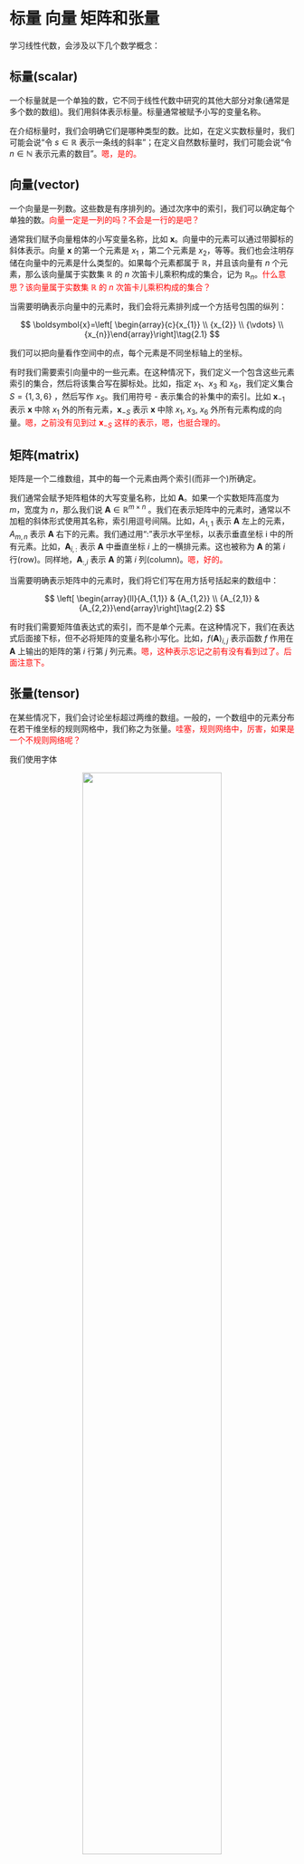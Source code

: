 

# 标量 向量 矩阵和张量

学习线性代数，会涉及以下几个数学概念：

## 标量(scalar)

一个标量就是一个单独的数，它不同于线性代数中研究的其他大部分对象(通常是多个数的数组)。我们用斜体表示标量。标量通常被赋予小写的变量名称。

在介绍标量时，我们会明确它们是哪种类型的数。比如，在定义实数标量时，我们可能会说“令 $s \in \mathbb{R}$ 表示一条线的斜率”；在定义自然数标量时，我们可能会说“令 $n \in \mathbb{N}$ 表示元素的数目”。<span style="color:red;">嗯，是的。</span>


## 向量(vector)

一个向量是一列数。这些数是有序排列的。通过次序中的索引，我们可以确定每个单独的数。<span style="color:red;">向量一定是一列的吗？不会是一行的是吧？</span>

通常我们赋予向量粗体的小写变量名称，比如 $\boldsymbol{x}$。向量中的元素可以通过带脚标的斜体表示。向量 $\boldsymbol{x}$ 的第一个元素是  $x_1$ ，第二个元素是 $x_2$，等等。我们也会注明存储在向量中的元素是什么类型的。如果每个元素都属于 $\mathbb{R}$，并且该向量有 $n$ 个元素，那么该向量属于实数集 $\mathbb{R}$ 的 $n$ 次笛卡儿乘积构成的集合，记为 $\mathbb{R}_n$。<span style="color:red;">什么意思？该向量属于实数集 $\mathbb{R}$ 的 $n$ 次笛卡儿乘积构成的集合？</span>

当需要明确表示向量中的元素时，我们会将元素排列成一个方括号包围的纵列：

$$
\boldsymbol{x}=\left[ \begin{array}{c}{x_{1}} \\ {x_{2}} \\ {\vdots} \\ {x_{n}}\end{array}\right]\tag{2.1}
$$

我们可以把向量看作空间中的点，每个元素是不同坐标轴上的坐标。

有时我们需要索引向量中的一些元素。在这种情况下，我们定义一个包含这些元素索引的集合，然后将该集合写在脚标处。比如，指定 $x_{1}$、$x_{3}$ 和 $x_{6}$，我们定义集合 $S=\{1,3,6\}$ ，然后写作 $x_S$。我们用符号 - 表示集合的补集中的索引。比如 $\boldsymbol{x}_{-1}$ 表示 $\boldsymbol{x}$ 中除 $x_{1}$ 外的所有元素，$\boldsymbol{x}_{-S}$ 表示 $\boldsymbol{x}$ 中除 $x_{1}$, $x_{3}$, $x_{6}$ 外所有元素构成的向量。<span style="color:red;">嗯，之前没有见到过 $\boldsymbol{x}_{-S}$ 这样的表示，嗯，也挺合理的。</span>


## 矩阵(matrix)

矩阵是一个二维数组，其中的每一个元素由两个索引(而非一个)所确定。

我们通常会赋予矩阵粗体的大写变量名称，比如 $\boldsymbol{A}$。如果一个实数矩阵高度为 $m$，宽度为 $n$，那么我们说 $\boldsymbol{A} \in \mathbb{R}^{m \times n}$ 。我们在表示矩阵中的元素时，通常以不加粗的斜体形式使用其名称，索引用逗号间隔。比如，$A_{1,1}$ 表示 $\boldsymbol{A}$ 左上的元素，$A_{m,n}$ 表示 $\boldsymbol{A}$ 右下的元素。我们通过用“:”表示水平坐标，以表示垂直坐标 i 中的所有元素。比如，$\boldsymbol{A}_{i,:}$ 表示  $\boldsymbol{A}$ 中垂直坐标 $i$ 上的一横排元素。这也被称为  $\boldsymbol{A}$  的第 $i$ 行(row)。同样地，$\boldsymbol{A}_{ :, i}$ 表示  $\boldsymbol{A}$ 的第 $i$ 列(column)。<span style="color:red;">嗯，好的。</span>

当需要明确表示矩阵中的元素时，我们将它们写在用方括号括起来的数组中：

$$
\left[ \begin{array}{ll}{A_{1,1}} & {A_{1,2}} \\ {A_{2,1}} & {A_{2,2}}\end{array}\right]\tag{2.2}
$$


有时我们需要矩阵值表达式的索引，而不是单个元素。在这种情况下，我们在表达式后面接下标，但不必将矩阵的变量名称小写化。比如，$f(\boldsymbol{A})_{i, j}$ 表示函数 $f$ 作用在 $\boldsymbol{A}$ 上输出的矩阵的第 $i$ 行第 $j$ 列元素。<span style="color:red;">嗯，这种表示忘记之前有没有看到过了。后面注意下。</span>


## 张量(tensor)

在某些情况下，我们会讨论坐标超过两维的数组。一般的，一个数组中的元素分布在若干维坐标的规则网格中，我们称之为张量。<span style="color:red;">哇塞，规则网络中，厉害，如果是一个不规则网络呢？</span>


我们使用字体<p align="center">
    <img width="70%" height="70%" src="http://images.iterate.site/blog/image/20190505/f1uc8uphqyJu.png?imageslim">
</p>来表示张量“A”。张量中坐标为 $(i, j, k)$ 的元素记作 $A_{i, j, k}$。



转置(transpose)是矩阵的重要操作之一。矩阵的转置是以对角线为轴的镜像，这条从左上角到右下角的对角线被称为主对角线(main diagonal)。

图 2.1显示了这个操作。我们将矩阵 $A$ 的转置表示为 $A^{\top}$，定义如下

$$
\left(\boldsymbol{A}^{\top}\right)_{i, j}=A_{j, i}\tag{2.3}
$$

向量可以看作只有一列的矩阵。对应地，向量的转置可以看作只有一行的矩阵。<span style="color:red;">嗯，是的。</span>有时，我们通过将向量元素作为行矩阵写在文本行中，然后使用转置操作将其变为标准的列向量，来定义一个向量，比如 $\boldsymbol{x}=\left[x_{1}, x_{2}, x_{3}\right]^{\top}$ 。<span style="color:red;">嗯嗯，是的。</span>

标量可以看作只有一个元素的矩阵。因此，标量的转置等于它本身，$a=a^{\top}$。


只要矩阵的形状一样，我们可以把两个矩阵相加。两个矩阵相加是指对应位置的元素相加，比如 $\boldsymbol{C}=\boldsymbol{A}+\boldsymbol{B}$ ，其中 $C_{i, j}=A_{i, j}+B_{i, j}$ 。

标量和矩阵相乘，或是和矩阵相加时，我们只需将其与矩阵的每个元素相乘或相加，比如 $\boldsymbol{D}=a \cdot \boldsymbol{B}+c$ ，其中 $D_{i, j}=a \cdot B_{i, j}+c$ 。

在深度学习中，我们也使用一些不那么常规的符号。我们允许矩阵和向量相加，产生另一个矩阵：$\boldsymbol{C}=\boldsymbol{A}+\boldsymbol{b}$ ，其中 $C_{i, j}=A_{i, j}+b_{j}$。换言之，向量 $\boldsymbol{b}$ 和矩阵 $\boldsymbol{A}$ 的每一行相加。这个简写方法使我们无须在加法操作前定义一个将向量 $\boldsymbol{b}$ 复制到每一行而生成的矩阵。这种隐式地复制向量 $\boldsymbol{b}$ 到很多位置的方式，称为广播(broadcasting)。<span style="color:red;">哦，这种计算的方式一直都知道，但是没有注意过这个的名字是广播，嗯。</span>




# 相关

- 《深度学习》花书
